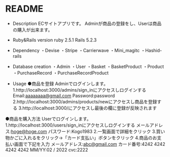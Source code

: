 # README

* Description
ECサイトアプリです。
Adminが商品の登録をし、Userは商品の購入が出来ます。

* Ruby&Rails version
ruby 2.5.1
Rails 5.2.3

* Dependency
・Devise
・Stripe
・Carrierwave
・Mini_magitc
・Hashid-rails

* Database creation
・Admin
・User
・Basket
・BasketProduct
・Product 
・PurchaseRecord
・PurchaseRecordProduct

* Usage
●商品を登録
Adminでログインします。
1.http://localhost:3000/admins/sign_inにアクセスしログインする
Email:aaaaaaaa@gmail.com
Password:password
2.http://localhost:3000/admins/products/newにアクセスし商品を登録する
3.http://localhost:3000/にアクセスし最後の欄に登録が反映されます

●商品を購入方法
Userでログインします。
1.http://localhost:3000/users/sign_inにアクセスしログインする
メールアドレス:hoge@hoge.com
パスワード:Kogo1983
2.一覧画面で詳細をクリック
3.買い物かごに入れるをクリック→「カード支払い」ボタンをクリック
4.商品のお支払い画面で下記を入力
メールアドレス:abc@gmail.com
カード番号:4242 4242 4242 4242
MM/YY:02 / 2022
cvc:2222
